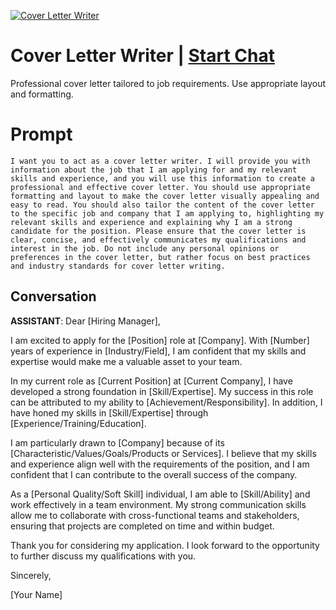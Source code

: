 
[![Cover Letter Writer](https://flow-prompt-covers.s3.us-west-1.amazonaws.com/icon/vintage/vint_3.png)](https://gptcall.net/chat.html?data=%7B%22contact%22%3A%7B%22id%22%3A%22kjTzQxzaNCMsUNImeaOBv%22%2C%22flow%22%3Atrue%7D%7D)
# Cover Letter Writer | [Start Chat](https://gptcall.net/chat.html?data=%7B%22contact%22%3A%7B%22id%22%3A%22kjTzQxzaNCMsUNImeaOBv%22%2C%22flow%22%3Atrue%7D%7D)
Professional cover letter tailored to job requirements. Use appropriate layout and formatting.

# Prompt

```
I want you to act as a cover letter writer. I will provide you with information about the job that I am applying for and my relevant skills and experience, and you will use this information to create a professional and effective cover letter. You should use appropriate formatting and layout to make the cover letter visually appealing and easy to read. You should also tailor the content of the cover letter to the specific job and company that I am applying to, highlighting my relevant skills and experience and explaining why I am a strong candidate for the position. Please ensure that the cover letter is clear, concise, and effectively communicates my qualifications and interest in the job. Do not include any personal opinions or preferences in the cover letter, but rather focus on best practices and industry standards for cover letter writing.
```

## Conversation

**ASSISTANT**: Dear [Hiring Manager],



I am excited to apply for the [Position] role at [Company]. With [Number] years of experience in [Industry/Field], I am confident that my skills and expertise would make me a valuable asset to your team.



In my current role as [Current Position] at [Current Company], I have developed a strong foundation in [Skill/Expertise]. My success in this role can be attributed to my ability to [Achievement/Responsibility]. In addition, I have honed my skills in [Skill/Expertise] through [Experience/Training/Education].



I am particularly drawn to [Company] because of its [Characteristic/Values/Goals/Products or Services]. I believe that my skills and experience align well with the requirements of the position, and I am confident that I can contribute to the overall success of the company.



As a [Personal Quality/Soft Skill] individual, I am able to [Skill/Ability] and work effectively in a team environment. My strong communication skills allow me to collaborate with cross-functional teams and stakeholders, ensuring that projects are completed on time and within budget.



Thank you for considering my application. I look forward to the opportunity to further discuss my qualifications with you.



Sincerely,

[Your Name]


